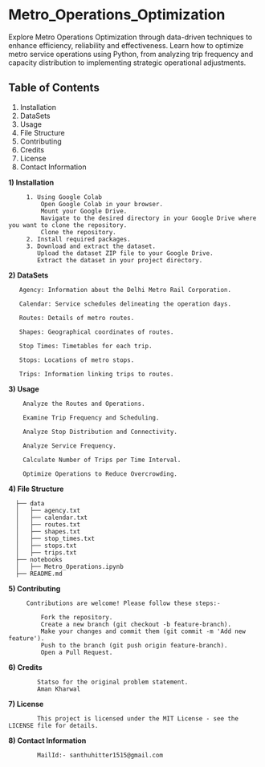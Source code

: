 # Metro_Operations_Optimization
Explore Metro Operations Optimization through data-driven techniques to enhance efficiency, reliability and effectiveness. Learn how to optimize metro service operations using Python, from analyzing trip frequency and capacity distribution to implementing strategic operational adjustments.

## Table of Contents

1. Installation
2. DataSets
3. Usage
4. File Structure
5. Contributing
6. Credits
7. License
8. Contact Information

  **1) Installation**

         1. Using Google Colab
             Open Google Colab in your browser.
             Mount your Google Drive.
             Navigate to the desired directory in your Google Drive where you want to clone the repository.
             Clone the repository. 
         2. Install required packages.
         3. Download and extract the dataset.
            Upload the dataset ZIP file to your Google Drive.
            Extract the dataset in your project directory.

  **2) DataSets**
  
       Agency: Information about the Delhi Metro Rail Corporation.
       
       Calendar: Service schedules delineating the operation days.
       
       Routes: Details of metro routes.
       
       Shapes: Geographical coordinates of routes.
       
       Stop Times: Timetables for each trip.
       
       Stops: Locations of metro stops.
       
       Trips: Information linking trips to routes.

  **3) Usage**
  
        Analyze the Routes and Operations.
        
        Examine Trip Frequency and Scheduling.
        
        Analyze Stop Distribution and Connectivity.
        
        Analyze Service Frequency.
        
        Calculate Number of Trips per Time Interval.
        
        Optimize Operations to Reduce Overcrowding.

 **4) File Structure**
      
      ├── data
      │   ├── agency.txt
      │   ├── calendar.txt
      │   ├── routes.txt
      │   ├── shapes.txt
      │   ├── stop_times.txt
      │   ├── stops.txt
      │   ├── trips.txt
      ├── notebooks
      │   ├── Metro_Operations.ipynb
      ├── README.md

   **5) Contributing**
   
         Contributions are welcome! Please follow these steps:-

             Fork the repository.
             Create a new branch (git checkout -b feature-branch).
             Make your changes and commit them (git commit -m 'Add new feature').
             Push to the branch (git push origin feature-branch).
             Open a Pull Request.

   **6) Credits**
   
            Statso for the original problem statement.
            Aman Kharwal

   **7) License**
   
            This project is licensed under the MIT License - see the LICENSE file for details.

   **8) Contact Information**  
   
            MailId:- santhuhitter1515@gmail.com
